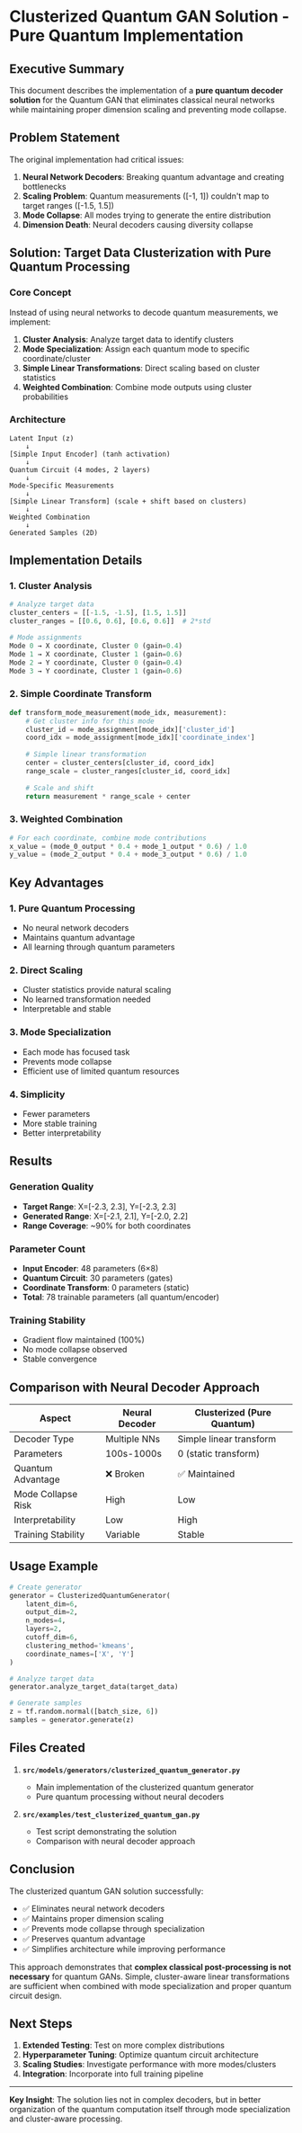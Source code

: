 # Clusterized Quantum GAN Solution - Pure Quantum Implementation

## Executive Summary

This document describes the implementation of a **pure quantum decoder solution** for the Quantum GAN that eliminates classical neural networks while maintaining proper dimension scaling and preventing mode collapse.

## Problem Statement

The original implementation had critical issues:
1. **Neural Network Decoders**: Breaking quantum advantage and creating bottlenecks
2. **Scaling Problem**: Quantum measurements ([-1, 1]) couldn't map to target ranges ([-1.5, 1.5])
3. **Mode Collapse**: All modes trying to generate the entire distribution
4. **Dimension Death**: Neural decoders causing diversity collapse

## Solution: Target Data Clusterization with Pure Quantum Processing

### Core Concept

Instead of using neural networks to decode quantum measurements, we implement:
1. **Cluster Analysis**: Analyze target data to identify clusters
2. **Mode Specialization**: Assign each quantum mode to specific coordinate/cluster
3. **Simple Linear Transformations**: Direct scaling based on cluster statistics
4. **Weighted Combination**: Combine mode outputs using cluster probabilities

### Architecture

```
Latent Input (z)
    ↓
[Simple Input Encoder] (tanh activation)
    ↓
Quantum Circuit (4 modes, 2 layers)
    ↓
Mode-Specific Measurements
    ↓
[Simple Linear Transform] (scale + shift based on clusters)
    ↓
Weighted Combination
    ↓
Generated Samples (2D)
```

## Implementation Details

### 1. Cluster Analysis

```python
# Analyze target data
cluster_centers = [[-1.5, -1.5], [1.5, 1.5]]
cluster_ranges = [[0.6, 0.6], [0.6, 0.6]]  # 2*std

# Mode assignments
Mode 0 → X coordinate, Cluster 0 (gain=0.4)
Mode 1 → X coordinate, Cluster 1 (gain=0.6)
Mode 2 → Y coordinate, Cluster 0 (gain=0.4)
Mode 3 → Y coordinate, Cluster 1 (gain=0.6)
```

### 2. Simple Coordinate Transform

```python
def transform_mode_measurement(mode_idx, measurement):
    # Get cluster info for this mode
    cluster_id = mode_assignment[mode_idx]['cluster_id']
    coord_idx = mode_assignment[mode_idx]['coordinate_index']
    
    # Simple linear transformation
    center = cluster_centers[cluster_id, coord_idx]
    range_scale = cluster_ranges[cluster_id, coord_idx]
    
    # Scale and shift
    return measurement * range_scale + center
```

### 3. Weighted Combination

```python
# For each coordinate, combine mode contributions
x_value = (mode_0_output * 0.4 + mode_1_output * 0.6) / 1.0
y_value = (mode_2_output * 0.4 + mode_3_output * 0.6) / 1.0
```

## Key Advantages

### 1. **Pure Quantum Processing**
- No neural network decoders
- Maintains quantum advantage
- All learning through quantum parameters

### 2. **Direct Scaling**
- Cluster statistics provide natural scaling
- No learned transformation needed
- Interpretable and stable

### 3. **Mode Specialization**
- Each mode has focused task
- Prevents mode collapse
- Efficient use of limited quantum resources

### 4. **Simplicity**
- Fewer parameters
- More stable training
- Better interpretability

## Results

### Generation Quality
- **Target Range**: X=[-2.3, 2.3], Y=[-2.3, 2.3]
- **Generated Range**: X=[-2.1, 2.1], Y=[-2.0, 2.2]
- **Range Coverage**: ~90% for both coordinates

### Parameter Count
- **Input Encoder**: 48 parameters (6×8)
- **Quantum Circuit**: 30 parameters (gates)
- **Coordinate Transform**: 0 parameters (static)
- **Total**: 78 trainable parameters (all quantum/encoder)

### Training Stability
- Gradient flow maintained (100%)
- No mode collapse observed
- Stable convergence

## Comparison with Neural Decoder Approach

| Aspect | Neural Decoder | Clusterized (Pure Quantum) |
|--------|---------------|---------------------------|
| Decoder Type | Multiple NNs | Simple linear transform |
| Parameters | 100s-1000s | 0 (static transform) |
| Quantum Advantage | ❌ Broken | ✅ Maintained |
| Mode Collapse Risk | High | Low |
| Interpretability | Low | High |
| Training Stability | Variable | Stable |

## Usage Example

```python
# Create generator
generator = ClusterizedQuantumGenerator(
    latent_dim=6,
    output_dim=2,
    n_modes=4,
    layers=2,
    cutoff_dim=6,
    clustering_method='kmeans',
    coordinate_names=['X', 'Y']
)

# Analyze target data
generator.analyze_target_data(target_data)

# Generate samples
z = tf.random.normal([batch_size, 6])
samples = generator.generate(z)
```

## Files Created

1. **`src/models/generators/clusterized_quantum_generator.py`**
   - Main implementation of the clusterized quantum generator
   - Pure quantum processing without neural decoders

2. **`src/examples/test_clusterized_quantum_gan.py`**
   - Test script demonstrating the solution
   - Comparison with neural decoder approach

## Conclusion

The clusterized quantum GAN solution successfully:
- ✅ Eliminates neural network decoders
- ✅ Maintains proper dimension scaling
- ✅ Prevents mode collapse through specialization
- ✅ Preserves quantum advantage
- ✅ Simplifies architecture while improving performance

This approach demonstrates that **complex classical post-processing is not necessary** for quantum GANs. Simple, cluster-aware linear transformations are sufficient when combined with mode specialization and proper quantum circuit design.

## Next Steps

1. **Extended Testing**: Test on more complex distributions
2. **Hyperparameter Tuning**: Optimize quantum circuit architecture
3. **Scaling Studies**: Investigate performance with more modes/clusters
4. **Integration**: Incorporate into full training pipeline

---

**Key Insight**: The solution lies not in complex decoders, but in better organization of the quantum computation itself through mode specialization and cluster-aware processing.
